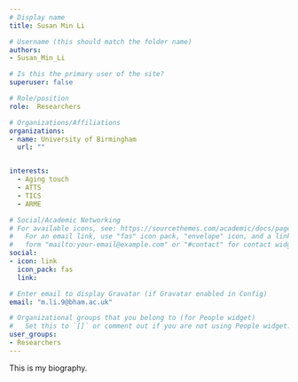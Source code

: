 ```yaml
---
# Display name
title: Susan Min Li

# Username (this should match the folder name)
authors:
- Susan_Min_Li

# Is this the primary user of the site?
superuser: false

# Role/position
role:  Researchers

# Organizations/Affiliations
organizations:
- name: University of Birmingham
  url: ""


interests:
  - Aging touch
  - ATTS
  - TICS
  - ARME

# Social/Academic Networking
# For available icons, see: https://sourcethemes.com/academic/docs/page-builder/#icons
#   For an email link, use "fas" icon pack, "envelope" icon, and a link in the
#   form "mailto:your-email@example.com" or "#contact" for contact widget.
social:
- icon: link
  icon_pack: fas
  link: 

# Enter email to display Gravatar (if Gravatar enabled in Config)
email: "m.li.9@bham.ac.uk"

# Organizational groups that you belong to (for People widget)
#   Set this to `[]` or comment out if you are not using People widget.
user_groups:
- Researchers
---
```



This is my biography.